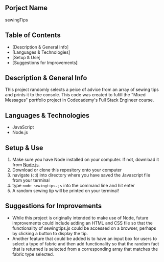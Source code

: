 ## Porject Name
sewingTips

## Table of Contents
- [Description & General Info]
- [Languages & Technologies]
- [Setup & Use]
- [Suggestions for Improvements]

## Description & General Info
This project randomly selects a peice of advice from an array of sewing tips and prints it to the console. This code was created to fufill the "Mixed Messages" portfolio project in Codecademy's Full Stack Engineer course.

## Languages & Technologies
- JavaScript
- Node.js

## Setup & Use
1. Make sure you have Node installed on your computer. If not, download it from [Node.js](https://nodejs.org).
2. Download or clone this repository onto your computer
3. navigate (`cd`) into directory where you have saved the Javascript file from your terminal
4. type `node sewingtips.js` into the command line and hit enter
5. A random sewing tip will be printed on your terminal!
 

## Suggestions for Improvements
- While this project is originally intended to make use of Node, future improvements could include adding an HTML and CSS file so that the functionality of sewingtips.js could be accessed on a browser, perhaps by clicking a button to display the tip. 
- Another feature that could be added is to have an input box for users to select a type of fabric and then add functionality so that the random fact that is returned is selected from a corresponding array that matches the fabric type selected.  
